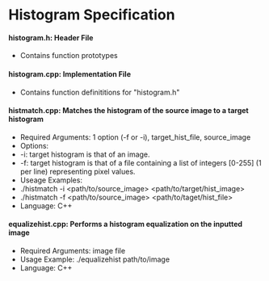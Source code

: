 # Histogram Specification
#### histogram.h: Header File
- Contains function prototypes

#### histogram.cpp: Implementation File
- Contains function definititions for "histogram.h"

#### histmatch.cpp: Matches the histogram of the source image to a target histogram
- Required Arguments: 1 option (-f or -i), target_hist_file, source_image
- Options:
 - -i: target histogram is that of an image.
 - -f: target histogram is that of a file containing a list of integers \[0-255\] (1 per line) representing pixel values.
- Useage Examples:
 - ./histmatch -i  \<path/to/source_image\>  \<path/to/target/hist_image\>
 - ./histmatch -f \<path/to/source_image\>  \<path/to/taget/hist_file\>
- Language: C++

#### equalizehist.cpp: Performs a histogram equalization on the inputted image
- Required Arguments: image file
- Usage Example: ./equalizehist path/to/image
- Language: C++
